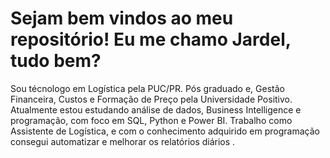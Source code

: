 # Sejam bem vindos ao meu repositório! Eu me chamo Jardel, tudo bem?

Sou técnologo em Logística pela PUC/PR.
Pós graduado e, Gestão Financeira, Custos e Formação de Preço pela Universidade Positivo.
Atualmente estou estudando análise de dados, Business Intelligence e programação, com foco em SQL, Python e Power BI.
Trabalho como Assistente de Logística, e com o conhecimento adquirido em programação consegui automatizar e melhorar os relatórios diários .

